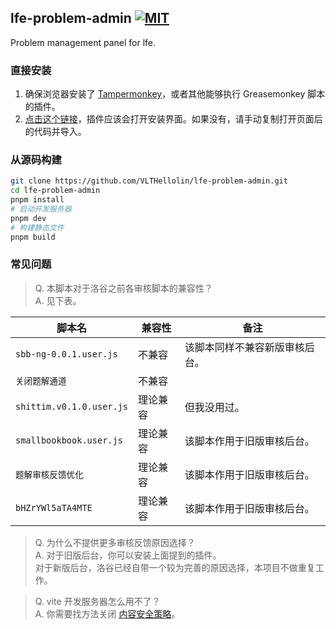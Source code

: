 ## lfe-problem-admin [![MIT](https://img.shields.io/badge/License-MIT-yellow.svg)](https://opensource.org/licenses/MIT)

Problem management panel for lfe.

### 直接安装

1. 确保浏览器安装了 [Tampermonkey](https://www.tampermonkey.net)，或者其他能够执行 Greasemonkey 脚本的插件。
2. [点击这个链接](https://github.com/VLTHellolin/lfe-problem-admin/releases/latest/download/lfe-problem-admin.user.js)，插件应该会打开安装界面。如果没有，请手动复制打开页面后的代码并导入。

### 从源码构建

```bash
git clone https://github.com/VLTHellolin/lfe-problem-admin.git
cd lfe-problem-admin
pnpm install
# 启动开发服务器
pnpm dev
# 构建静态文件
pnpm build
```

### 常见问题

> Q. 本脚本对于洛谷之前各审核脚本的兼容性？\
> A. 见下表。

| 脚本名                   | 兼容性   | 备注                           |
| ------------------------ | -------- | ------------------------------ |
| `sbb-ng-0.0.1.user.js`   | 不兼容   | 该脚本同样不兼容新版审核后台。 |
| `关闭题解通道`           | 不兼容   |
| `shittim.v0.1.0.user.js` | 理论兼容 | 但我没用过。                   |
| `smallbookbook.user.js`  | 理论兼容 | 该脚本作用于旧版审核后台。     |
| `题解审核反馈优化`       | 理论兼容 | 该脚本作用于旧版审核后台。     |
| `bHZrYWl5aTA4MTE`        | 理论兼容 | 该脚本作用于旧版审核后台。     |

> Q. 为什么不提供更多审核反馈原因选择？\
> A. 对于旧版后台，你可以安装上面提到的插件。\
> 对于新版后台，洛谷已经自带一个较为完善的原因选择，本项目不做重复工作。

> Q. vite 开发服务器怎么用不了？\
> A. 你需要找方法关闭 [内容安全策略](https://developer.mozilla.org/zh-CN/docs/Web/HTTP/CSP)。
